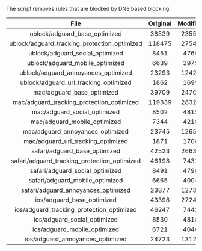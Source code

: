 The script removes rules that are blocked by DNS based blocking.


| File | Original | Modified |
|:----:|:-----:|:-----:|
| ublock/adguard_base_optimized | 38539 | 23552 |
| ublock/adguard_tracking_protection_optimized | 118475 | 27543 |
| ublock/adguard_social_optimized | 8451 | 4769 |
| ublock/adguard_mobile_optimized | 6639 | 3975 |
| ublock/adguard_annoyances_optimized | 23293 | 12424 |
| ublock/adguard_url_tracking_optimized | 1862 | 1699 |
| mac/adguard_base_optimized | 39709 | 24702 |
| mac/adguard_tracking_protection_optimized | 119339 | 28328 |
| mac/adguard_social_optimized | 8502 | 4815 |
| mac/adguard_mobile_optimized | 7344 | 4218 |
| mac/adguard_annoyances_optimized | 23745 | 12653 |
| mac/adguard_url_tracking_optimized | 1871 | 1708 |
| safari/adguard_base_optimized | 42523 | 26634 |
| safari/adguard_tracking_protection_optimized | 46198 | 7432 |
| safari/adguard_social_optimized | 8491 | 4798 |
| safari/adguard_mobile_optimized | 6665 | 4004 |
| safari/adguard_annoyances_optimized | 23877 | 12732 |
| ios/adguard_base_optimized | 43398 | 27245 |
| ios/adguard_tracking_protection_optimized | 46247 | 7442 |
| ios/adguard_social_optimized | 8530 | 4818 |
| ios/adguard_mobile_optimized | 6721 | 4046 |
| ios/adguard_annoyances_optimized | 24723 | 13123 |